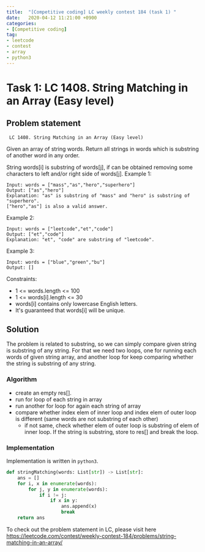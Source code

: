 ```yaml
---
title:  "[Competitive coding] LC weekly contest 184 (task 1) "
date:   2020-04-12 11:21:00 +0900
categories: 
- [Competitive coding]
tag:
- leetcode
- contest
- array
- python3
---
```



# Task 1: LC 1408. String Matching in an Array (Easy level)

## Problem statement
` LC 1408. String Matching in an Array (Easy level)`

Given an array of string words. Return all strings in words which is substring of another word in any order. 

String words[i] is substring of words[j], if can be obtained removing some characters to left and/or right side of words[j].
Example 1:
```
Input: words = ["mass","as","hero","superhero"]
Output: ["as","hero"]
Explanation: "as" is substring of "mass" and "hero" is substring of "superhero".
["hero","as"] is also a valid answer.
```
Example 2:
```
Input: words = ["leetcode","et","code"]
Output: ["et","code"]
Explanation: "et", "code" are substring of "leetcode".
```
Example 3:
```
Input: words = ["blue","green","bu"]
Output: []
```

Constraints:
- 1 <= words.length <= 100
- 1 <= words[i].length <= 30
- words[i] contains only lowercase English letters.
- It's guaranteed that words[i] will be unique.

## Solution

The problem is related to substring, so we can simply compare given string is substring of any string. For that we need two loops, one for running each words of given string array, and another loop for keep comparing whether the string is substring of any string.

### Algorithm
- create an empty res[].
- run for loop of each string in array
- run another for loop for again each string of array
- compare whether index elem of inner loop and index elem of outer loop is different (same words are not substring of each other) 
  - if not same, check whether elem of outer loop is substring of elem of inner loop. If the string is substring, store to res[] and break the loop.

### Implementation

Implementation is written in `python3`.

```py
def stringMatching(words: List[str]) -> List[str]:
    ans = []
    for i, x in enumerate(words):
        for j, y in enumerate(words):
            if i != j:
                if x in y:
                    ans.append(x)
                    break
    return ans
```

To check out the problem statement in LC, please visit here <https://leetcode.com/contest/weekly-contest-184/problems/string-matching-in-an-array/>